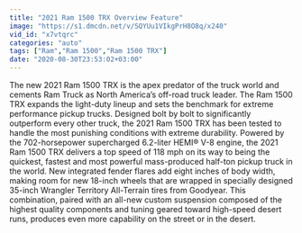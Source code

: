 ```yaml
---
title: "2021 Ram 1500 TRX Overview Feature"
image: "https://s1.dmcdn.net/v/SQYUu1VIkgPrH8O8q/x240"
vid_id: "x7vtqrc"
categories: "auto"
tags: ["Ram","Ram 1500","Ram 1500 TRX"]
date: "2020-08-30T23:53:02+03:00"
---
```

The new 2021 Ram 1500 TRX is the apex predator of the truck world and cements Ram Truck as North America’s off-road truck leader. The Ram 1500 TRX expands the light-duty lineup and sets the benchmark for extreme performance pickup trucks. Designed bolt by bolt to significantly outperform every other truck, the 2021 Ram 1500 TRX has been tested to handle the most punishing conditions with extreme durability. Powered by the 702-horsepower supercharged 6.2-liter HEMI® V-8 engine, the 2021 Ram 1500 TRX delivers a top speed of 118 mph on its way to being the quickest, fastest and most powerful mass-produced half-ton pickup truck in the world. New integrated fender flares add eight inches of body width, making room for new 18-inch wheels that are wrapped in specially designed 35-inch Wrangler Territory All-Terrain tires from Goodyear. This combination, paired with an all-new custom suspension composed of the highest quality components and tuning geared toward high-speed desert runs, produces even more capability on the street or in the desert.
